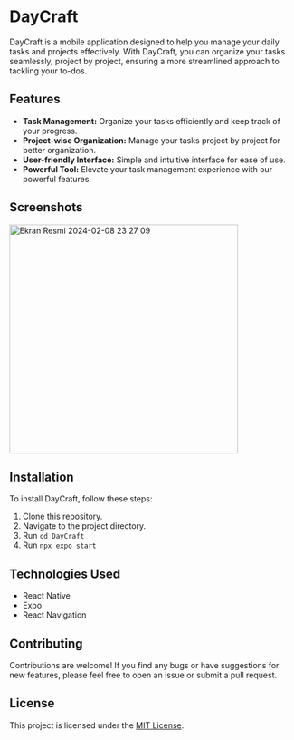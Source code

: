 # DayCraft

DayCraft is a mobile application designed to help you manage your daily tasks and projects effectively. With DayCraft, you can organize your tasks seamlessly, project by project, ensuring a more streamlined approach to tackling your to-dos.

## Features

- **Task Management:** Organize your tasks efficiently and keep track of your progress.
- **Project-wise Organization:** Manage your tasks project by project for better organization.
- **User-friendly Interface:** Simple and intuitive interface for ease of use.
- **Powerful Tool:** Elevate your task management experience with our powerful features.

## Screenshots

<img width="404" alt="Ekran Resmi 2024-02-08 23 27 09" src="https://github.com/halilxibrahim/DayCraft/assets/54751699/4b5333a6-0803-4aa3-bc8a-4afb4f0a78b0">


## Installation

To install DayCraft, follow these steps:

1. Clone this repository.
2. Navigate to the project directory.
3. Run `cd DayCraft` 
4. Run `npx expo start` 

## Technologies Used

- React Native
- Expo
- React Navigation

## Contributing

Contributions are welcome! If you find any bugs or have suggestions for new features, please feel free to open an issue or submit a pull request.

## License

This project is licensed under the [MIT License](LICENSE).
